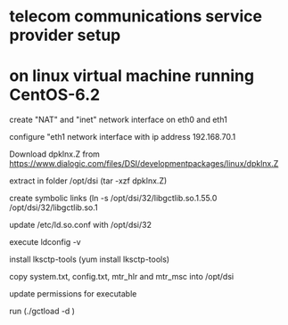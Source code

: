 # telecom communications service provider setup
# on linux virtual machine running CentOS-6.2
 create "NAT" and "inet" network interface on eth0 and eth1

 configure "eth1 network interface with ip address 192.168.70.1

 Download dpklnx.Z from https://www.dialogic.com/files/DSI/developmentpackages/linux/dpklnx.Z

 extract in folder /opt/dsi  (tar -xzf dpklnx.Z)

 create symbolic links  (ln -s /opt/dsi/32/libgctlib.so.1.55.0 /opt/dsi/32/libgctlib.so.1


 update /etc/ld.so.conf  with /opt/dsi/32

 execute ldconfig -v

 install lksctp-tools  (yum install lksctp-tools)

 copy system.txt, config.txt, mtr_hlr and mtr_msc into /opt/dsi

 update permissions for executable

 run  (./gctload -d )


